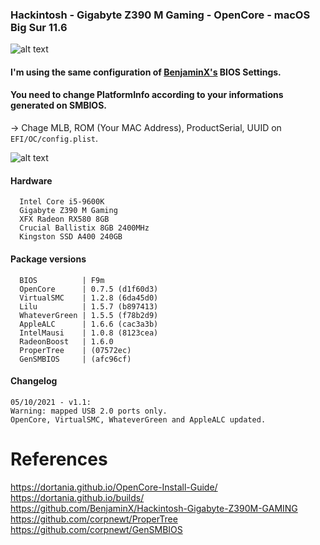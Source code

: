 ### Hackintosh - Gigabyte Z390 M Gaming - OpenCore - macOS Big Sur 11.6

![alt text](https://github.com/natanlins/hackintosh/blob/main/Images/cpu.png)
  #### I'm using the same configuration of [BenjaminX's](https://github.com/BenjaminX/Hackintosh-Gigabyte-Z390M-GAMING) BIOS Settings.
  #### You need to change PlatformInfo according to your informations generated on SMBIOS.
  → Chage MLB, ROM (Your MAC Address), ProductSerial, UUID on ```EFI/OC/config.plist```.
  
  ![alt text](https://github.com/natanlins/hackintosh/blob/main/Images/config.png)
#### Hardware
```
  Intel Core i5-9600K
  Gigabyte Z390 M Gaming
  XFX Radeon RX580 8GB
  Crucial Ballistix 8GB 2400MHz
  Kingston SSD A400 240GB
```
#### Package versions
```
  BIOS          | F9m
  OpenCore      | 0.7.5 (d1f60d3)
  VirtualSMC    | 1.2.8 (6da45d0)
  Lilu          | 1.5.7 (b897413)
  WhateverGreen | 1.5.5 (f78b2d9)
  AppleALC      | 1.6.6 (cac3a3b)
  IntelMausi    | 1.0.8 (8123cea)
  RadeonBoost   | 1.6.0
  ProperTree    | (07572ec)
  GenSMBIOS     | (afc96cf)
```
#### Changelog
```
05/10/2021 - v1.1:
Warning: mapped USB 2.0 ports only.
OpenCore, VirtualSMC, WhateverGreen and AppleALC updated.
```

# References
https://dortania.github.io/OpenCore-Install-Guide/
<br>
https://dortania.github.io/builds/
<br>
https://github.com/BenjaminX/Hackintosh-Gigabyte-Z390M-GAMING
<br>
https://github.com/corpnewt/ProperTree
<br>
https://github.com/corpnewt/GenSMBIOS
<br>
